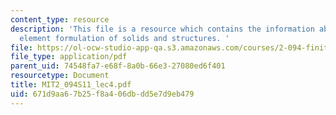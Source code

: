```yaml
---
content_type: resource
description: 'This file is a resource which contains the information about finite
  element formulation of solids and structures. '
file: https://ol-ocw-studio-app-qa.s3.amazonaws.com/courses/2-094-finite-element-analysis-of-solids-and-fluids-ii-spring-2011/671d9aa67b25f8a406dbdd5e7d9eb479_MIT2_094S11_lec4.pdf
file_type: application/pdf
parent_uid: 74548fa7-e68f-8a0b-66e3-27080ed6f401
resourcetype: Document
title: MIT2_094S11_lec4.pdf
uid: 671d9aa6-7b25-f8a4-06db-dd5e7d9eb479
---
```

